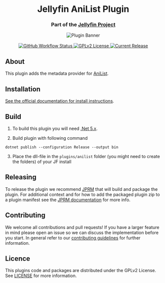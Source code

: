 <h1 align="center">Jellyfin AniList Plugin</h1>
<h3 align="center">Part of the <a href="https://jellyfin.media">Jellyfin Project</a></h3>

<p align="center">
<img alt="Plugin Banner" src="https://raw.githubusercontent.com/jellyfin/jellyfin-ux/master/plugins/SVG/jellyfin-plugin-anilist.svg?sanitize=true"/>
<br/>
<br/>
<a href="https://github.com/chu-shen/jellyfin-plugin-anilist/actions?query=workflow%3A%22Build+Plugin%22">
<img alt="GitHub Workflow Status" src="https://img.shields.io/github/actions/workflow/status/chu-shen/jellyfin-plugin-anilist/build.yaml?branch=AnitomySharp">
</a>
<a href="https://github.com/jellyfin/jellyfin-plugin-anilist">
<img alt="GPLv2 License" src="https://img.shields.io/github/license/jellyfin/jellyfin-plugin-anilist.svg"/>
</a>
<a href="https://github.com/chu-shen/jellyfin-plugin-anilist/releases">
<img alt="Current Release" src="https://img.shields.io/github/release/chu-shen/jellyfin-plugin-anilist.svg"/>
</a>
</p>

## About

This plugin adds the metadata provider for [AniList](https://anilist.co/).

## Installation

[See the official documentation for install instructions](https://jellyfin.org/docs/general/server/plugins/index.html#installing).

## Build

1. To build this plugin you will need [.Net 5.x](https://dotnet.microsoft.com/download/dotnet/5.0).

2. Build plugin with following command
  ```
  dotnet publish --configuration Release --output bin
  ```

3. Place the dll-file in the `plugins/anilist` folder (you might need to create the folders) of your JF install

## Releasing

To release the plugin we recommend [JPRM](https://github.com/oddstr13/jellyfin-plugin-repository-manager) that will build and package the plugin.
For additional context and for how to add the packaged plugin zip to a plugin manifest see the [JPRM documentation](https://github.com/oddstr13/jellyfin-plugin-repository-manager) for more info.

## Contributing

We welcome all contributions and pull requests! If you have a larger feature in mind please open an issue so we can discuss the implementation before you start.
In general refer to our [contributing guidelines](https://github.com/jellyfin/.github/blob/master/CONTRIBUTING.md) for further information.

## Licence

This plugins code and packages are distributed under the GPLv2 License. See [LICENSE](./LICENSE) for more information.
